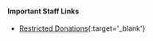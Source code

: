 #### Important Staff Links
* [Restricted Donations](https://dashboard.stripe.com/search?query=is%3Apayment%20metadata%3Arestricted%3DTrue){:target='_blank'}